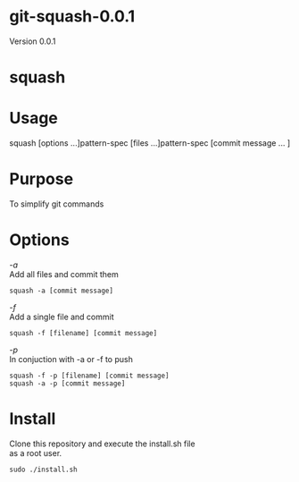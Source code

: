 git-squash-0.0.1
===============

Version 0.0.1 <br>

# squash

Usage
===========
squash [options ...]pattern-spec [files ...]pattern-spec [commit message ... ]

Purpose
===========
To simplify git commands

Options
===========
*-a*<br>
Add all files and commit them<br>
```
squash -a [commit message]
```
*-f*<br>
Add a single file and commit<br>
```
squash -f [filename] [commit message]
```
*-p*<br>
In conjuction with -a or -f to push<br>
```
squash -f -p [filename] [commit message]
squash -a -p [commit message]
```
Install
=======
Clone this repository and execute the install.sh file <br> as a root user.<br>
```
sudo ./install.sh
```

